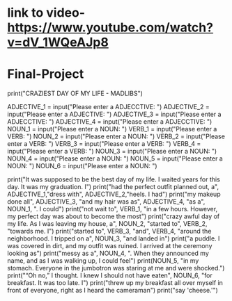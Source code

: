 # link to video-https://www.youtube.com/watch?v=dV_1WQeAJp8



# Final-Project


print("CRAZIEST DAY OF MY LIFE - MADLIBS")


ADJECTIVE_1 = input("Please enter a ADJECCTIVE: ")
ADJECTIVE_2 = input("Please enter a ADJECTIVE: ")
ADJECTIVE_3 = input("Please enter a ADJECCTIVE: ")
ADJECTIVE_4 = input("Please enter a ADJECCTIVE: ")
NOUN_1 = input("Please enter a NOUN: ")
VERB_1 = input("Please enter a VERB: ")
NOUN_2 = input("Please enter a NOUN: ")
VERB_2 = input("Please enter a VERB: ")
VERB_3 = input("Please enter a VERB: ")
VERB_4 = input("Please enter a VERB: ")
NOUN_3 = input("Please enter a NOUN: ")
NOUN_4 = input("Please enter a NOUN: ")
NOUN_5 = input("Please enter a NOUN: ")
NOUN_6 = input("Please enter a NOUN: ")



print("It was supposed to be the best day of my life. I waited years for this day. It was my graduation. I")
print("had the perfect outfit planned out, a", ADJECTIVE_1,"dress with", ADJECTIVE_2,"heels. I had")
print("my makeup done all", ADJECTIVE_3, "and my hair was as", ADJECTIVE_4, "as a", NOUN_1, ". I could")
print("not wait to", VERB_1, "in a few hours. However, my perfect day was about to become the most")
print("crazy awful day of my life. As I was leaving my house, a", NOUN_2, "started to", VERB_2, "towards me. I")
print("started to", VERB_3, "and", VERB_4, "around the neighborhood. I tripped on a", NOUN_3, "and landed in")
print("a puddle. I was covered in dirt, and my outfit was ruined. I arrived at the ceremony looking as")
print("messy as a", NOUN_4, ". When they announced my name, and as I was walking up, I could feel")
print(NOUN_5, "in my stomach. Everyone in the jumbotron was staring at me and were shocked.")
print("“Oh no,” I thought. I knew I should not have eaten", NOUN_6, "for breakfast. It was too late. I")
print("threw up my breakfast all over myself in front of everyone, right as I heard the cameraman")
print("say 'cheese.'") 
